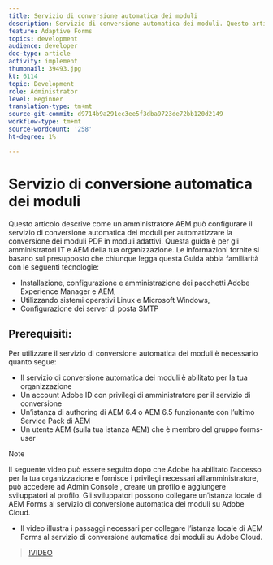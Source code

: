 ```yaml
---
title: Servizio di conversione automatica dei moduli
description: Servizio di conversione automatica dei moduli. Questo articolo descrive come un amministratore AEM può configurare il servizio di conversione automatica dei moduli per automatizzare la conversione dei moduli PDF in moduli adattivi. Questa guida è per gli amministratori IT e AEM della tua organizzazione.
feature: Adaptive Forms
topics: development
audience: developer
doc-type: article
activity: implement
thumbnail: 39493.jpg
kt: 6114
topic: Development
role: Administrator
level: Beginner
translation-type: tm+mt
source-git-commit: d9714b9a291ec3ee5f3dba9723de72bb120d2149
workflow-type: tm+mt
source-wordcount: '258'
ht-degree: 1%

---
```


# Servizio di conversione automatica dei moduli

Questo articolo descrive come un amministratore AEM può configurare il servizio di conversione automatica dei moduli per automatizzare la conversione dei moduli PDF in moduli adattivi. Questa guida è per gli amministratori IT e AEM della tua organizzazione. Le informazioni fornite si basano sul presupposto che chiunque legga questa Guida abbia familiarità con le seguenti tecnologie:

* Installazione, configurazione e amministrazione dei pacchetti Adobe Experience Manager e AEM,
* Utilizzando sistemi operativi Linux e Microsoft Windows,
* Configurazione dei server di posta SMTP

## Prerequisiti:

Per utilizzare il servizio di conversione automatica dei moduli è necessario quanto segue:

* Il servizio di conversione automatica dei moduli è abilitato per la tua organizzazione
* Un account Adobe ID con privilegi di amministratore per il servizio di conversione
* Un’istanza di authoring di AEM 6.4 o AEM 6.5 funzionante con l’ultimo Service Pack di AEM
* Un utente AEM (sulla tua istanza AEM) che è membro del gruppo forms-user

>[!NOTE]
>Il seguente video può essere seguito dopo che Adobe ha abilitato l’accesso per la tua organizzazione e fornisce i privilegi necessari all’amministratore, può accedere ad Admin Console , creare un profilo e aggiungere sviluppatori al profilo. Gli sviluppatori possono collegare un’istanza locale di AEM Forms al servizio di conversione automatica dei moduli su Adobe Cloud.

* Il video illustra i passaggi necessari per collegare l’istanza locale di AEM Forms al servizio di conversione automatica dei moduli su Adobe Cloud.

>[!VIDEO](https://video.tv.adobe.com/v/39493/?quality=9&learn=on)

